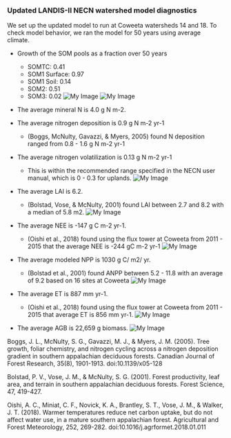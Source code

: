 ### Updated LANDIS-II NECN watershed model diagnostics ###

We set up the updated model to run at Coweeta watersheds 14 and 18. To check model behavior, we ran the model for 50 years using average climate. 

- Growth of the SOM pools as a fraction over 50 years 
    - SOMTC: 0.41 
    - SOM1 Surface: 0.97
    - SOM1 Soil: 0.14 
    - SOM2: 0.51
    - SOM3: 0.02
![My Image](../Models/Basic/Diagnostics/WatershedFigs/somtc.PNG)
![My Image](/Models/Basic/Diagnostics/WatershedFigs/som_pools.PNG)

- The average mineral N is 4.0 g N m-2. 
- The average nitrogen deposition is 0.9 g N m-2 yr-1
    - (Boggs, McNulty, Gavazzi, & Myers, 2005) found N deposition ranged from 0.8 - 1.6 g N m-2 yr-1  
- The average nitrogen volatilization is 0.13 g N m-2 yr-1 
    - This is within the recommended range specified in the NECN user manual, which is  0 - 0.3 for uplands.
![My Image](/Models/Basic/Diagnostics/WatershedFigs/mineral_n.PNG)

- The average LAI is 6.2. 
    - (Bolstad, Vose, & McNulty, 2001) found LAI between 2.7 and 8.2 with a median of 5.8 m2. 
![My Image](/Models/Basic/Diagnostics/WatershedFigs/lai.PNG)

- The average NEE is -147 g C m-2 yr-1.
    - (Oishi et al., 2018) found using the flux tower at Coweeta from 2011 - 2015 that the average NEE is -244 gC m-2 yr-1 
![My Image](/Models/Basic/Diagnostics/WatershedFigs/nee.PNG)

- The average modeled NPP is 1030 g C/ m2/ yr.
    - (Bolstad et al., 2001) found ANPP between 5.2 - 11.8 with an average of 9.2 based on 16 sites at Coweeta 
![My Image](/Models/Basic/Diagnostics/WatershedFigs/npp.PNG)

- The average ET is 887 mm yr-1.
    - (Oishi et al., 2018) found using the flux tower at Coweeta from 2011 - 2015 that average ET is 856 mm yr-1. 
![My Image](/Models/Basic/Diagnostics/WatershedFigs/et.PNG)

- The average AGB is 22,659 g biomass.
![My Image](/Models/Basic/Diagnostics/WatershedFigs/agb.PNG)


Boggs, J. L., McNulty, S. G., Gavazzi, M. J., & Myers, J. M. (2005). Tree growth, foliar chemistry, and nitrogen cycling across a nitrogen deposition gradient in southern appalachian deciduous forests. Canadian Journal of Forest Research, 35(8), 1901-1913. doi:10.1139/x05-128

Bolstad, P. V., Vose, J. M., & McNulty, S. G. (2001). Forest productivity, leaf area, and terrain in southern appalachian deciduous forests. Forest Science, 47, 419-427. 

Oishi, A. C., Miniat, C. F., Novick, K. A., Brantley, S. T., Vose, J. M., & Walker, J. T. (2018). Warmer temperatures reduce net carbon uptake, but do not affect water use, in a mature southern appalachian forest. Agricultural and Forest Meteorology, 252, 269-282. doi:10.1016/j.agrformet.2018.01.011


